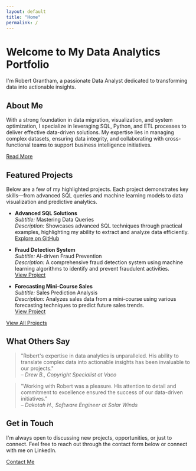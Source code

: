 ```yaml
---
layout: default
title: "Home"
permalink: /
---
```


# Welcome to My Data Analytics Portfolio

I'm Robert Grantham, a passionate Data Analyst dedicated to transforming data into actionable insights.

## About Me

With a strong foundation in data migration, visualization, and system optimization, I specialize in leveraging SQL, Python, and ETL processes to deliver effective data-driven solutions. My expertise lies in managing complex datasets, ensuring data integrity, and collaborating with cross-functional teams to support business intelligence initiatives.

[Read More](/data-analytics-portfolio/about/)

## Featured Projects

Below are a few of my highlighted projects. Each project demonstrates key skills—from advanced SQL queries and machine learning models to data visualization and predictive analytics.

- **Advanced SQL Solutions**  
  *Subtitle:* Mastering Data Queries  
  *Description:* Showcases advanced SQL techniques through practical examples, highlighting my ability to extract and analyze data efficiently.  
  [Explore on GitHub](https://github.com/rgrantham82/SQL_Examples)

- **Fraud Detection System**  
  *Subtitle:* AI-driven Fraud Prevention  
  *Description:* A comprehensive fraud detection system using machine learning algorithms to identify and prevent fraudulent activities.  
  [View Project](https://github.com/rgrantham82/fraud-detection)

- **Forecasting Mini-Course Sales**  
  *Subtitle:* Sales Prediction Analysis  
  *Description:* Analyzes sales data from a mini-course using various forecasting techniques to predict future sales trends.  
  [View Project](https://www.kaggle.com/robertgrantham/forecasting-mini-course-sales)

[View All Projects](/data-analytics-portfolio/projects/)

## What Others Say

> "Robert's expertise in data analytics is unparalleled. His ability to translate complex data into actionable insights has been invaluable to our projects."  
> *– Drew B., Copyright Specialist at Vaco*

> "Working with Robert was a pleasure. His attention to detail and commitment to excellence ensured the success of our data-driven initiatives."  
> *– Dakotah H., Software Engineer at Solar Winds*

## Get in Touch

I'm always open to discussing new projects, opportunities, or just to connect. Feel free to reach out through the contact form below or connect with me on LinkedIn.

[Contact Me](/data-analytics-portfolio/contact/)
